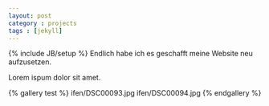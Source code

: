 ```yaml
---
layout: post
category : projects 
tags : [jekyll]
---
```

{% include JB/setup %}
Endlich habe ich es geschafft meine Website neu aufzusetzen. 

Lorem ispum dolor sit amet. 

{% gallery test %}
ifen/DSC00093.jpg
ifen/DSC00094.jpg
{% endgallery %}

